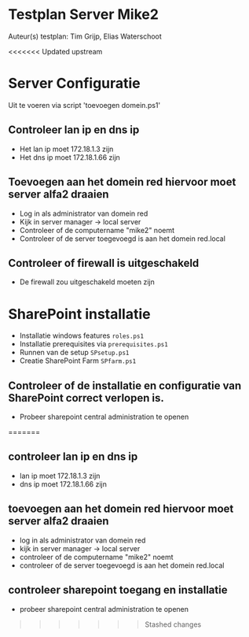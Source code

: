 # Testplan Server Mike2



Auteur(s) testplan: Tim Grijp, Elias Waterschoot

<<<<<<< Updated upstream
# Server Configuratie

Uit te voeren via script 'toevoegen domein.ps1'

## Controleer lan ip en dns ip
* Het lan ip moet 172.18.1.3 zijn
* Het dns ip moet 172.18.1.66 zijn
## Toevoegen aan het domein red hiervoor moet server alfa2 draaien
* Log in als administrator van domein red
* Kijk in server manager -> local server
* Controleer of de computername "mike2" noemt
* Controleer of de server toegevoegd is aan het domein red.local
## Controleer of firewall is uitgeschakeld
* De firewall zou uitgeschakeld moeten zijn


# SharePoint installatie

- Installatie windows features `roles.ps1`
- Installatie prerequisites via `prerequisites.ps1`
- Runnen van de setup `SPsetup.ps1`
- Creatie SharePoint Farm `SPfarm.ps1`

## Controleer of de installatie en configuratie van SharePoint correct verlopen is.
* Probeer sharepoint central administration te openen 

=======

## controleer lan ip en dns ip
* lan ip moet 172.18.1.3 zijn
* dns ip moet 172.18.1.66 zijn
## toevoegen aan het domein red hiervoor moet server alfa2 draaien
* log in als administrator van domein red
* kijk in server manager -> local server
* controleer of de computername "mike2" noemt
* controleer of de server toegevoegd is aan het domein red.local

## controleer sharepoint toegang en installatie

* probeer sharepoint central administration te openen 

>>>>>>> Stashed changes

